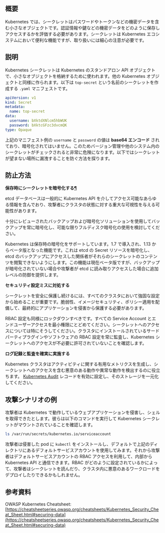 ## 概要
Kubernetes では、シークレットはパスワードやトークンなどの機密データを含む小さなオブジェクトです。認証情報や鍵などの機密データをどのように保存しアクセスするかを評価する必要があります。シークレットは Kubernetes エコシステムにおいて便利な機能ですが、取り扱いには細心の注意が必要です。


## 説明

Kubernetes シークレットは Kubernetes のスタンドアロン API オブジェクトで、小さなオブジェクトを格納するために使われます。他の Kubernetes オブジェクトと同様に作られます。以下は `top-secret` という名前のシークレットを作成する `.yaml` マニフェストです。

```yaml
apiVersion: v1
kind: Secret
metadata:
  name: top-secret
data:
  username: bXktdXNlcm5hbWUK
  password: bXktcGFzc3dvcmQK
type: Opaque
```

上記のマニフェスト例の `username` と `password` の値は **base64 エンコード** されており、暗号化されてはいません。このためバージョン管理や他のシステム内のシークレットがチェックされると非常に危険になります。以下ではシークレットが望まない場所に漏洩することを防ぐ方法を探ります。

## 防止方法

**保存時にシークレットを暗号化する[¶](https://cheatsheetseries.owasp.org/cheatsheets/Kubernetes_Security_Cheat_Sheet.html#encrypt-secrets-at-rest)**

etcd データベースは一般的に Kubernetes API を介してアクセス可能なあらゆる情報を含んでおり、攻撃者にクラスタの状態に対する重大な可視性を与える可能性があります。

十分にレビューされたバックアップおよび暗号化ソリューションを使用してバックアップを常に暗号化し、可能な限りフルディスク暗号化の使用を検討してください。

Kubernetes は保存時の暗号化をサポートしています。1.7 で導入され、1.13 からベータ版となった機能です。これは etcd の Secret リソースを暗号化し、etcd のバックアップにアクセスした関係者がそれらのシークレットのコンテンツを閲覧できないようにします。この機能は現在ベータ版ですが、バックアップが暗号化されていない場合や攻撃者が etcd に読み取りアクセスした場合に追加レベルの防御を提供します。

**セキュリティ設定ミスに対処する**

シークレットを安全に保護し続けるには、すべてのクラスタにおいて強固な設定から始めることが重要です。脆弱性、イメージセキュリティ、ポリシー適用を配備して、最終的にアプリケーションを侵害から保護する必要があります。

RBAC 設定も同様にロックダウンすべきです。すべての Service Account とエンドユーザーアクセスを最小権限にとどめてください。シークレットへのアクセスについては特にそうしてください。クラスタにインストールされているサードパーティプラグインやソフトウェアの RBAC 設定を常に監査し、Kubernetes シークレットへのアクセスが不必要に許可されていないことを確認します。

**ログ記録と監査を確実に実施する**

Kubernetes クラスタはアクティビティに関する有用なメトリクスを生成し、シークレットへのアクセスを含む悪意のある動作や異常な動作を検出するのに役立ちます。 [Kubernetes Audit](https://kubernetes.io/docs/tasks/debug-application-cluster/audit/) レコードを有効に設定し、そのストレージを一元化してください。

## 攻撃シナリオの例

攻撃者は Kubernetes で動作しているウェブアプリケーションを侵害し、シェルを取得できたとします。彼らは以下のコマンドを実行して Kubernetes シークレットがマウントされていることを確認します。

```bash
ls /var/run/secrets/kubernetes.io/serviceaccount
```

攻撃者は侵害した pod に `kubectl` をインストールし、デフォルトで上記のディレクトリにあるデフォルトサービスアカウントを使用してみます。それから攻撃者はデフォルトサービスアカウントの RBAC アクセスを利用して、内部から Kubernetes API と通信できます。RBAC がどのように設定されているかによって、攻撃者はシークレットを読んだり、クラスタ内に悪意のあるワークロードをデプロイしたりできるかもしれません。

## 参考資料

OWASP Kubernetes Cheatsheet: [https://cheatsheetseries.owasp.org/cheatsheets/Kubernetes_Security_Cheat_Sheet.html#securing-data](https://cheatsheetseries.owasp.org/cheatsheets/Kubernetes_Security_Cheat_Sheet.html#securing-data)
